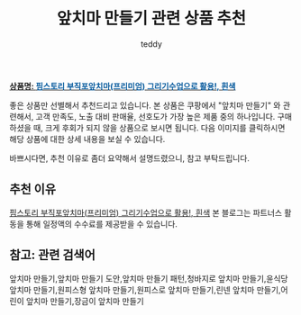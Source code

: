﻿---
layout: post
title:  "앞치마 만들기 관련 상품 추천"
author: teddy
categories: [ 가구/인테리어 ]
tags: [앞치마 만들기,앞치마 만들기 도안,앞치마 만들기 패턴,청바지로 앞치마 만들기,윤식당 앞치마 만들기,원피스형 앞치마 만들기,원피스로 앞치마 만들기,린넨 앞치마 만들기,어린이 앞치마 만들기,장금이 앞치마 만들기]
image: https://static.coupangcdn.com/image/vendor_inventory/images/2018/07/06/16/9/154d2f8d-9acf-416a-8937-9feab0f0436f.jpg 
description: "쿠팡에서 앞치마 만들기 관련 상품으로 가장 고객 선호도가 높은 제품 중 하나입니다."
---

<a href="https://link.coupang.com/re/AFFSDP?lptag=AF0800604&pageKey=107510374&itemId=325461580&vendorItemId=3796781175&traceid=V0-153-8d2290630c83e74b"><b>상품명: <font color='#01579B'>핌스토리 부직포앞치마(프리미엄) 그리기수업으로 활용!, 흰색</font></b></a>

좋은 상품만 선별해서 추천드리고 있습니다.
본 상품은 쿠팡에서 "앞치마 만들기" 와 관련해서, 고객 만족도, 노출 대비 판매율, 선호도가 가장 높은 제품 중의 하나입니다.
구매하셨을 때, 크게 후회가 되지 않을 상품으로 보시면 됩니다. 
다음 이미지를 클릭하시면 해당 상품에 대한 상세 내용을 보실 수 있습니다.

바쁘시다면, 추천 이유로 좀더 요약해서 설명드렸으니, 참고 부탁드립니다.

## 추천 이유 

<a href="https://link.coupang.com/re/AFFSDP?lptag=AF0800604&pageKey=107510374&itemId=325461580&vendorItemId=3796781175&traceid=V0-153-8d2290630c83e74b">핌스토리 부직포앞치마(프리미엄) 그리기수업으로 활용!, 흰색</a>
본 블로그는 파트너스 활동을 통해 일정액의 수수료를 제공받을 수 있습니다.

## 참고: 관련 검색어    
앞치마 만들기,앞치마 만들기 도안,앞치마 만들기 패턴,청바지로 앞치마 만들기,윤식당 앞치마 만들기,원피스형 앞치마 만들기,원피스로 앞치마 만들기,린넨 앞치마 만들기,어린이 앞치마 만들기,장금이 앞치마 만들기